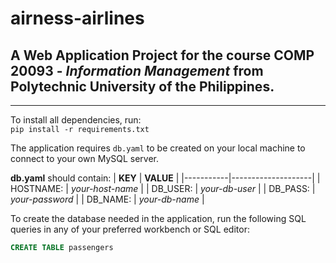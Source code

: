 # airness-airlines

## A Web Application Project for the course **COMP 20093** - *Information Management* from Polytechnic University of the Philippines.

---

To install all dependencies, run:  
`pip install -r requirements.txt`

The application requires `db.yaml` to be created on your local machine to connect to your own MySQL server. 

**db.yaml** should contain:
|  **KEY**  |      **VALUE**     |
|-----------|--------------------|
| HOSTNAME: |  *your-host-name*  |
| DB_USER:  |  *your-db-user*    |
| DB_PASS:  |  *your-password*   |
| DB_NAME:  |  *your-db-name*    |

To create the database needed in the application, run the following SQL queries in any of your preferred workbench or SQL editor:

~~~~sql
CREATE TABLE passengers
~~~~
